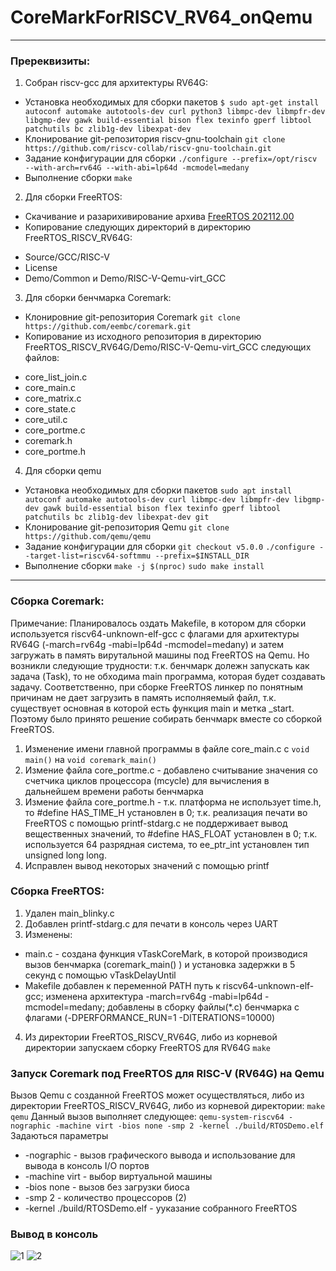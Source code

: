 # CoreMarkForRISCV_RV64_onQemu
***
### Пререквизиты:
1. Собран riscv-gcc для архитектуры RV64G:
- Установка необходимых для сборки пакетов
  ```$ sudo apt-get install autoconf automake autotools-dev curl python3 libmpc-dev libmpfr-dev libgmp-dev gawk build-essential bison flex texinfo gperf libtool patchutils bc zlib1g-dev libexpat-dev```
- Клонирование git-репозитория riscv-gnu-toolchain
  ```git clone https://github.com/riscv-collab/riscv-gnu-toolchain.git```
- Задание конфигурации для сборки 
  ```./configure --prefix=/opt/riscv --with-arch=rv64G --with-abi=lp64d -mcmodel=medany```
- Выполнение сборки
  ```make```
2. Для сборки FreeRTOS:
- Скачивание и разарихивирование архива [FreeRTOS 202112.00](https://www.freertos.org/a00104.html)
- Копирование следующих директорий в директорию FreeRTOS_RISCV_RV64G:
+ Source/GCC/RISC-V
+ License
+ Demo/Common и Demo/RISC-V-Qemu-virt_GCC
3. Для сборки бенчмарка Coremark:
 - Клонировние git-репозитория Coremark
  ```git clone https://github.com/eembc/coremark.git```
- Копирование из исходного репозитория в директорию FreeRTOS_RISCV_RV64G/Demo/RISC-V-Qemu-virt_GCC следующих файлов: 
+ core_list_join.c 
+ core_main.c 
+ core_matrix.c 
+ core_state.c 
+ core_util.c 
+ core_portme.c 
+ coremark.h
+ core_portme.h
4. Для сборки qemu
- Установка необходимых для сборки пакетов
  ```sudo apt install autoconf automake autotools-dev curl libmpc-dev libmpfr-dev libgmp-dev gawk build-essential bison flex texinfo gperf libtool patchutils bc zlib1g-dev libexpat-dev git```
- Клонирование git-репозитория Qemu
  ```git clone https://github.com/qemu/qemu```
- Задание конфигурации для сборки
  ```git checkout v5.0.0```
  ```./configure --target-list=riscv64-softmmu --prefix=$INSTALL_DIR```
- Выполнение сборки
  ```make -j $(nproc)```
  ```sudo make install```


***
### Сборка Coremark:
Примечание:
Планировалось оздать Makefile, в котором для сборки используется riscv64-unknown-elf-gcc с флагами для архитектуры RV64G (-march=rv64g -mabi=lp64d -mcmodel=medany) и затем загружать в память вирутальной машины под FreeRTOS на Qemu. Но возникли следующие трудности: т.к. бенчмарк долежн запускать как задача (Task), то не обходима main программа, которая будет создавать задачу. Соответственно, при сборке FreeRTOS линкер по понятным причинам не дает загрузить в память исполняемый файл, т.к. существует основная в которой есть функция main и метка _start. Поэтому было принято решение собирать бенчмарк вместе со сборкой FreeRTOS.
1. Изменение имени главной программы в файле core_main.c с `void main()` на `void coremark_main()` 
2. Измение файла core_portme.c - добавлено считывание значения со счетчика циклов процессора (mcycle) для вычисления в дальнейшем времени работы бенчмарка  
3. Измение файла core_portme.h - т.к. платформа не использует time.h, то #define HAS_TIME_H установлен в 0; т.к. реализация печати во FreeRTOS с помощью printf-stdarg.c не поддерживает вывод вещественных значений, то #define HAS_FLOAT установлен в 0; т.к. используется 64 разрядная система, то ee_ptr_int установлен тип unsigned long long.
4. Исправлен вывод некоторых значений с помощью printf

### Сборка FreeRTOS:
1. Удален main_blinky.c
2. Добавлен printf-stdarg.c для печати в консоль через UART
3. Изменены:
+ main.c - создана функция vTaskCoreMark, в которой производися вызов бенчмарка (coremark_main() ) и установка задержки в 5 секунд с помощью vTaskDelayUntil
+ Makefile добавлен к переменной PATH путь к riscv64-unknown-elf-gcc; изменена архитектура -march=rv64g -mabi=lp64d -mcmodel=medany; добавлены в сборку файлы(*.c) бенчмарка с флагами (-DPERFORMANCE_RUN=1 -DITERATIONS=10000)
4. Из директории FreeRTOS_RISCV_RV64G, либо из корневой директории запускаем сборку FreeRTOS для RV64G
  ```make```

### Запуск Coremark под FreeRTOS для RISC-V (RV64G) на Qemu
Вызов Qemu с созданной FreeRTOS может осуществляться, либо из директории FreeRTOS_RISCV_RV64G, либо из корневой директории:
  ```make qemu```
Данный вызов выполняет следующее:
  ```qemu-system-riscv64 -nographic -machine virt -bios none -smp 2 -kernel ./build/RTOSDemo.elf```
Задаються параметры 
* -nographic - вызов графического вывода и использование для вывода в консоль I/O портов
* -machine virt - выбор виртуальной машины
* -bios none - вызов без загрузки биоса
* -smp 2 - количество процессоров (2)
* -kernel ./build/RTOSDemo.elf - ууказание собранного FreeRTOS

### Вывод в консоль
![1](https://raw.githubusercontent.com/EvtushenkoOleg/pict/main/logStart1.png)
![2](https://raw.githubusercontent.com/EvtushenkoOleg/pict/main/logStart2.png)
